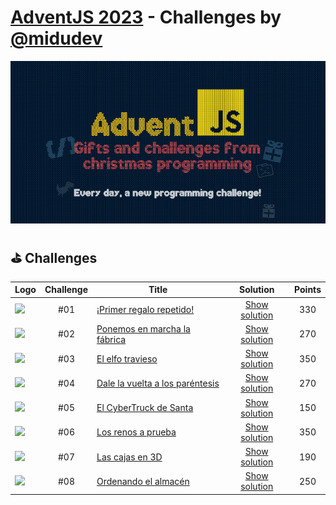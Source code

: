 # [AdventJS 2023][adventjs] - Challenges by [@midudev][midudev]

![AdventJS 2023][adventjs-logo]

## ⛳ Challenges
| Logo                                                                    | Challenge | Title                                  | Solution                          | Points |
| ----------------------------------------------------------------------- | :-------: | -------------------------------------- | :-------------------------------: | :----: |
| <img src="https://2023.adventjs.dev/challenges-2023/1.png" width="50"/> | #01       | [¡Primer regalo repetido!][01]         | [Show solution](./challenges/01/) | 330    |
| <img src="https://2023.adventjs.dev/challenges-2023/2.png" width="50"/> | #02       | [Ponemos en marcha la fábrica][02]     | [Show solution](./challenges/02/) | 270    |
| <img src="https://2023.adventjs.dev/challenges-2023/3.png" width="50"/> | #03       | [El elfo travieso][03]                 | [Show solution](./challenges/03/) | 350    |
| <img src="https://2023.adventjs.dev/challenges-2023/4.png" width="50"/> | #04       | [Dale la vuelta a los paréntesis][04]  | [Show solution](./challenges/04/) | 270    |
| <img src="https://2023.adventjs.dev/challenges-2023/5.png" width="50"/> | #05       | [El CyberTruck de Santa][05]           | [Show solution](./challenges/05/) | 150    |
| <img src="https://2023.adventjs.dev/challenges-2023/6.png" width="50"/> | #06       | [Los renos a prueba][06]               | [Show solution](./challenges/06/) | 350    |
| <img src="https://2023.adventjs.dev/challenges-2023/7.png" width="50"/> | #07       | [Las cajas en 3D][07]                  | [Show solution](./challenges/07/) | 190    |
| <img src="https://2023.adventjs.dev/challenges-2023/8.png" width="50"/> | #08       | [Ordenando el almacén][08]             | [Show solution](./challenges/08/) | 250    |


[midudev]: https://midu.dev
[adventjs]: https://2023.adventjs.dev
[adventjs-logo]: /assets/logo_2023.png

[01]: https://2023.adventjs.dev/es/challenges/2023/1
[02]: https://2023.adventjs.dev/es/challenges/2023/2
[03]: https://2023.adventjs.dev/es/challenges/2023/3
[04]: https://2023.adventjs.dev/es/challenges/2023/4
[05]: https://2023.adventjs.dev/es/challenges/2023/5
[06]: https://2023.adventjs.dev/es/challenges/2023/6
[07]: https://2023.adventjs.dev/es/challenges/2023/7
[08]: https://2023.adventjs.dev/es/challenges/2023/8
[09]: https://2023.adventjs.dev/es/challenges/2023/9
[10]: https://2023.adventjs.dev/es/challenges/2023/10
[11]: https://2023.adventjs.dev/es/challenges/2023/11
[12]: https://2023.adventjs.dev/es/challenges/2023/12
[13]: https://2023.adventjs.dev/es/challenges/2023/13
[14]: https://2023.adventjs.dev/es/challenges/2023/14
[15]: https://2023.adventjs.dev/es/challenges/2023/15
[16]: https://2023.adventjs.dev/es/challenges/2023/16
[17]: https://2023.adventjs.dev/es/challenges/2023/17
[18]: https://2023.adventjs.dev/es/challenges/2023/18
[19]: https://2023.adventjs.dev/es/challenges/2023/19
[20]: https://2023.adventjs.dev/es/challenges/2023/20
[21]: https://2023.adventjs.dev/es/challenges/2023/21
[22]: https://2023.adventjs.dev/es/challenges/2023/22
[23]: https://2023.adventjs.dev/es/challenges/2023/23
[24]: https://2023.adventjs.dev/es/challenges/2023/24
